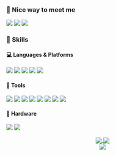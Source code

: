 ### 👋 Nice way to meet me
<p>
  <a href="mailto:kryd_@naver.com" target="_blank"><img src="https://img.shields.io/badge/kryd_@naver.com-03C75A?style=for-the-badge&logo=Naver&logoColor=white"/></a>
  <a href="https://www.linkedin.com/in/영후-박-1570a7275" target="_blank"><img src="https://img.shields.io/badge/YeonghuPark-0A66C2?style=for-the-badge&logo=Linkedin&logoColor=white"/></a>
  <a href="https://velog.io/@krydyh" target="_blank"><img src="https://img.shields.io/badge/Velog-20C997?style=for-the-badge&logo=Velog&logoColor=white"/></a>
</p>

### 💪 Skills
#### 💻 Languages & Platforms
<p>
<img src="https://img.shields.io/badge/C-00599C?style=for-the-badge&logo=C&logoColor=white">
<img src="https://img.shields.io/badge/C++-00599C?style=for-the-badge&logo=C%2B%2B&logoColor=white">
<img src="https://img.shields.io/badge/Python-3776AB?style=for-the-badge&logo=Python&logoColor=white">
<img src="https://img.shields.io/badge/linux-FCC624.svg?&style=for-the-badge&logo=linux&logoColor=white">
<img src="https://img.shields.io/badge/ubuntu-E95420.svg?&style=for-the-badge&logo=ubuntu&logoColor=white">
</p>

#### 🔧 Tools
<p>  
<img src="https://img.shields.io/badge/ROS1-22314E?style=for-the-badge&logo=ros&logoColor=white">
<img src="https://img.shields.io/badge/VS_Code-007ACC?style=for-the-badge&logo=VisualStudioCode&logoColor=white">
<img src="https://img.shields.io/badge/git-F05032?style=for-the-badge&logo=git&logoColor=white">
<img src="https://img.shields.io/badge/github-181717?style=for-the-badge&logo=github&logoColor=white">
<img src="https://img.shields.io/badge/Notion-000000?style=for-the-badge&logo=notion&logoColor=white">
<img src="https://img.shields.io/badge/slack-4A154B.svg?&style=for-the-badge&logo=slack&logoColor=white">
<img src="https://img.shields.io/badge/Jira-0052CC?style=for-the-badge&logo=Jira&logoColor=white">
<img src="https://img.shields.io/badge/confluence-%23172BF4.svg?style=for-the-badge&logo=confluence&logoColor=white">
</p>

#### 📱 Hardware
<p>
<img src="https://img.shields.io/badge/raspberrypi-A22846.svg?&style=for-the-badge&logo=raspberrypi&logoColor=white">
<img src="https://img.shields.io/badge/arduino-00878F.svg?&style=for-the-badge&logo=arduino&logoColor=white">
</p>

<div align="center">
  <a href="https://github.com/krydyh">
    <img align="center" src="https://github-readme-stats-rosy-alpha.vercel.app
/api?username=krydyh&show_icons=true&theme=blue-green">
  </a>
  <a href="https://github.com/anuraghazra/github-readme-stats">
    <img align="center" src="https://github-readme-stats-rosy-alpha.vercel.app
/api/top-langs/?username=krydyh&layout=compact&theme=tokyonight">
  </a>
</div>

<div align="center">
  <img align="center" src="https://hits.seeyoufarm.com/api/count/incr/badge.svg?url=https%3A%2F%2Fgithub.com%2Fkrydyh%2F&count_bg=%233D64C8&title_bg=%23555555&icon=&icon_color=%23E7E7E7&title=Profile+views&edge_flat=false">
</div>
